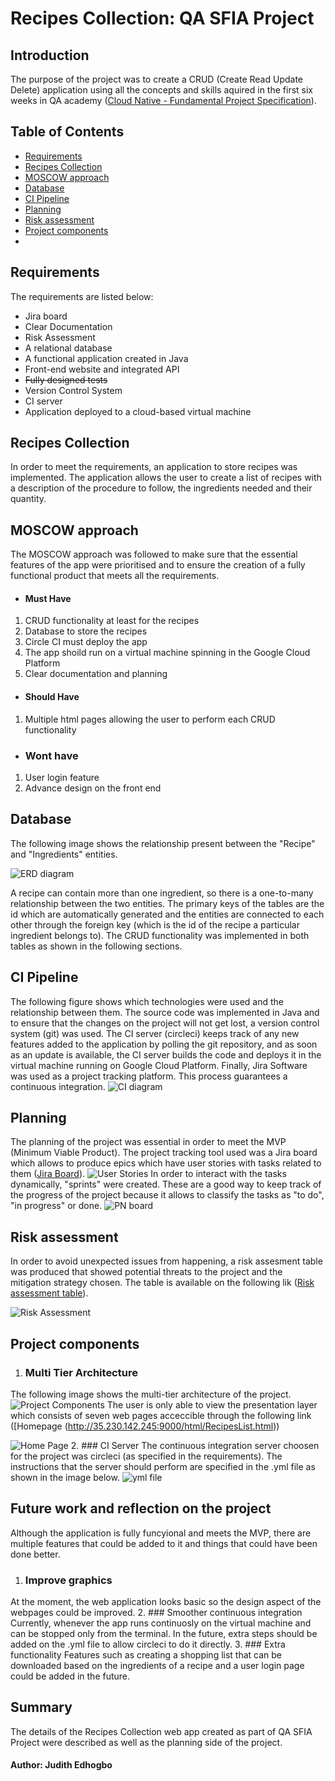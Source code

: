 # Recipes Collection: QA SFIA Project

## Introduction
The purpose of the project was to create a CRUD (Create Read Update Delete) application using all the concepts and skills aquired in the first six weeks in QA academy ([Cloud Native - Fundamental Project Specification](https://portal.qa-community.co.uk/~/cne/projects/fundamental--cn)). 

## Table of Contents
- [Requirements](#requirements)
- [Recipes Collection](#recipes-collection)
- [MOSCOW approach](#moscow-approach)
- [Database](#database)
- [CI Pipeline](#ci-pipeline)
- [Planning](#planning)
- [Risk assessment](#risk-assessment)
- [Project components](#project-components)
- [](#)

## Requirements
The requirements are listed below:
- Jira board 
- Clear Documentation 
- Risk Assessment
- A relational database 
- A functional application created in Java
- Front-end website and integrated API
- ~~Fully designed tests~~
- Version Control System
- CI server
- Application deployed to a cloud-based virtual machine

## Recipes Collection
In order to meet the requirements, an application to store recipes was implemented. The application allows the user to create a list of recipes with a description of the procedure to follow, the ingredients needed and their quantity.

## MOSCOW approach

The MOSCOW approach was followed to make sure that the essential features of the app were prioritised and to ensure the creation of a fully functional product that meets all the requirements.
- #### Must Have
1. CRUD functionality at least for the recipes
2. Database to store the recipes
3. Circle CI must deploy the app
4. The app shoild run on a virtual machine spinning in the Google Cloud Platform
5. Clear documentation and planning
- #### Should Have
1. Multiple html pages allowing the user to perform each CRUD functionality
- ### Wont have
1. User login feature
2. Advance design on the front end 

## Database

The following image shows the relationship present between the "Recipe" and "Ingredients" entities.

![ERD diagram](ERD.png)

A recipe can contain more than one ingredient, so there is a one-to-many relationship between the two entities. The primary keys of the tables are the id which are automatically generated and the entities are connected to each other through the foreign key (which is the id of the recipe a particular ingredient belongs to).
The CRUD functionality was implemented in both tables as shown in the following sections. 

## CI Pipeline
The following figure shows which technologies were used and the relationship between them. The source code was implemented in Java and to ensure that the changes on the project will not get lost, a version control system (git) was used. The CI server (circleci) keeps track of any new features added to the application by polling the git repository, and as soon as an update is available, the CI server builds the code and deploys it in the virtual machine running on Google Cloud Platform. Finally, Jira Software was used as a project tracking platform. This process guarantees a continuous integration. 
![CI diagram](pipeline.png)

## Planning
The planning of the project was essential in order to meet the MVP (Minimum Viable Product). The project tracking tool used was a Jira board which allows to produce epics which have user stories with tasks related to them ([Jira Board](https://judithedh.atlassian.net/secure/RapidBoard.jspa?rapidView=1&useStoredSettings=true&atlOrigin=eyJpIjoiNDZlNTMzNTYzNGFjNDViOGJkNjY1ZTNhMzE3Y2IxODkiLCJwIjoiaiJ9)).
![User Stories](user.png)
In order to interact with the tasks dynamically, "sprints" were created. These are a good way to keep track of the progress of the project because it allows to classify the tasks as "to do", "in progress" or done.
![PN board](jira.png)


## Risk assessment
In order to avoid unexpected issues from happening, a risk assesment table was produced that showed potential threats to the project and the mitigation strategy chosen. The table is available on the following lik ([Risk assessment table](https://docs.google.com/document/d/1HFkSVNzoGUVQ0q5xYNdBtZqSv8gIKmyCva692vqYvHE/edit?usp=sharing)).

![Risk Assessment](Risk.png)

## Project components
1. ### Multi Tier Architecture
The following image shows the multi-tier architecture of the project. 
![Project Components](multi.png)
The user is only able to view the presentation layer which consists of seven web pages acceccible through the following link ([Homepage (http://35.230.142.245:9000/html/RecipesList.html))

![Home Page](home.png)
2. ### CI Server
The continuous integration server choosen for the project was circleci (as specified in the requirements). The instructions that the server should perform are specified in the .yml file as shown in the image below.
![yml file](yml.png)

## Future work and reflection on the project
Although the application is fully funcyional and meets the MVP, there are multiple features that could be added to it and things that could have been done better.
1. ### Improve graphics
At the moment, the web application looks basic so the design aspect of the webpages could be improved.
2. ### Smoother continuous integration
Currently, whenever the app runs continuosly on the virtual machine and can be stopped only from the terminal. In the future, extra steps should be added on the .yml file to allow circleci to do it directly.
3. ### Extra functionality
Features such as creating a shopping list that can be downloaded based on the ingredients of a recipe and a user login page could be added in the future.

## Summary
The details of the Recipes Collection web app created as part of QA SFIA Project were described as well as the planning side of the project.


#### Author: Judith Edhogbo



